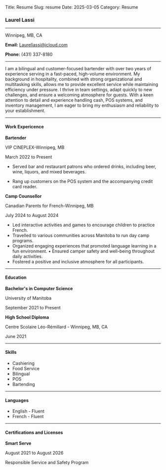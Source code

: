 Title: Resume 
Slug: resume
Date: 2025-03-05
Category: Resume

### Laurel Lassi 

---

Winnipeg, MB, CA

**Email:** Laurellassi@icloud.com

**Phone:** (431) 337-8180

---

I am a bilingual and customer-focused bartender with over two years of experience serving in a fast-paced, high-volume environment. My background in hospitality, combined with strong organizational and multitasking skills, allows me to provide excellent service while maintaining efficiency under pressure. I thrive in team settings, adapt quickly to new challenges, and ensure a welcoming atmosphere for guests. With a keen attention to detail and experience handling cash, POS systems, and inventory management, I am eager to bring my enthusiasm and reliability to your establishment.

---

#### Work Expericence
**Bartender**

VIP CINEPLEX-Winnipeg, MB 

March 2022 to Present

- Served bar and restaurant patrons who ordered drinks, including beer, wine, liquors, and mixed beverages.

- Rang up customers on the POS system and the accompanying credit card reader.

**Camp Counsellor**

Canadian Parents for French-Winnipeg, MB 

July 2024 to August 2024

- Led interactive activities and games to encourage children to practice French.
- Travelled to various communities across Manitoba to run day camp programs.
- Organized engaging experiences that promoted language learning in a fun environment. • Ensured camper safety and well-being throughout daily activities.
- Fostered a positive and inclusive atmosphere for all participants.

---

#### Education
**Bachelor's in Computer Science**

University of Manitoba

September 2021 to Present

**High School Diploma**

Centre Scolaire Léo-Rémillard - Winnipeg, MB, CA

June 2021

---

#### Skills
- Cashiering
- Food Service
- Bilingual
- POS
- Bartending

---

#### Languages
- English - Fluent
- French - Fluent

---

#### Certifications and Licenses
**Smart Serve**

August 2021 to August 2026

Responsible Service and Safety Program